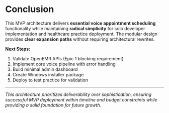 # **Conclusion**

This MVP architecture delivers **essential voice appointment scheduling** functionality while maintaining **radical simplicity** for solo developer implementation and healthcare practice deployment. The modular design provides **clear expansion paths** without requiring architectural rewrites.

**Next Steps:**
1. Validate OpenEMR APIs (Epic 1 blocking requirement)
2. Implement core voice pipeline with error handling
3. Build minimal admin dashboard
4. Create Windows installer package
5. Deploy to test practice for validation

---

*This architecture prioritizes deliverability over sophistication, ensuring successful MVP deployment within timeline and budget constraints while providing a solid foundation for future growth.*